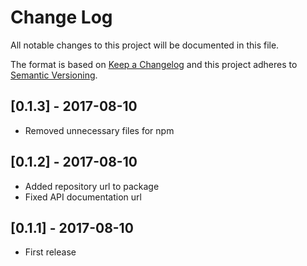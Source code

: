 # Change Log
All notable changes to this project will be documented in this file.

The format is based on [Keep a Changelog](http://keepachangelog.com/)
and this project adheres to [Semantic Versioning](http://semver.org/).

## [0.1.3] - 2017-08-10
- Removed unnecessary files for npm

## [0.1.2] - 2017-08-10
- Added repository url to package
- Fixed API documentation url

## [0.1.1] - 2017-08-10
- First release